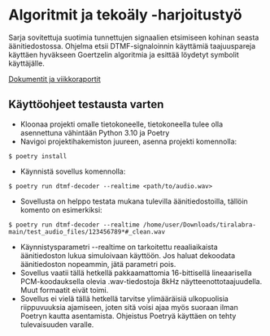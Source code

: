 # Algoritmit ja tekoäly -harjoitustyö
Sarja sovitettuja suotimia tunnettujen signaalien etsimiseen kohinan seasta äänitiedostossa.
Ohjelma etsii DTMF-signaloinnin käyttämiä taajuuspareja käyttäen hyväkseen Goertzelin algoritmia ja esittää löydetyt symbolit käyttäjälle.

[Dokumentit ja viikkoraportit](https://github.com/ogveeti/tiralabra/tree/main/Dokumentaatio)

## Käyttöohjeet testausta varten
- Kloonaa projekti omalle tietokoneelle, tietokoneella tulee olla asennettuna vähintään Python 3.10 ja Poetry
- Navigoi projektihakemiston juureen, asenna projekti komennolla:
```
$ poetry install
```
- Käynnistä sovellus komennolla:
```
$ poetry run dtmf-decoder --realtime <path/to/audio.wav>
```
- Sovellusta on helppo testata mukana tulevilla äänitiedostoilla, tällöin komento on esimerkiksi:
```
$ poetry run dtmf-decoder --realtime /home/user/Downloads/tiralabra-main/test_audio_files/123456789*#_clean.wav
```
- Käynnistysparametri --realtime on tarkoitettu reaaliaikaista äänitiedoston lukua simuloivaan käyttöön. Jos haluat dekoodata äänitiedoston nopeammin, jätä parametri pois.
- Sovellus vaatii tällä hetkellä pakkaamattomia 16-bittisellä lineaarisella PCM-koodauksella olevia .wav-tiedostoja 8kHz näytteenottotaajuudella. Muut formaatit eivät toimi.
- Sovellus ei vielä tällä hetkellä tarvitse ylimääräisiä ulkopuolisia riippuvuuksia ajamiseen, joten sitä voisi ajaa myös suoraan ilman Poetryn kautta asentamista. Ohjeistus Poetryä käyttäen on tehty tulevaisuuden varalle.
